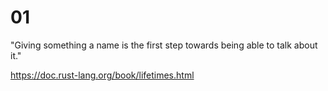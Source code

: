# 01

"Giving something a name is the first step towards being able to talk about it."

https://doc.rust-lang.org/book/lifetimes.html


